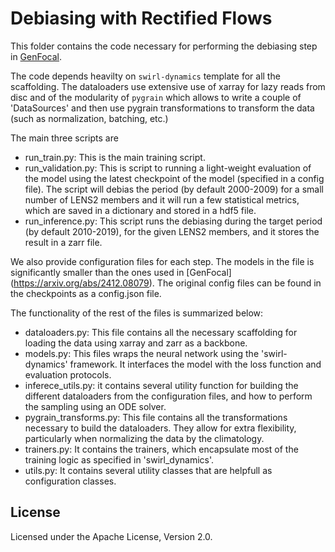 # Debiasing with Rectified Flows

This folder contains the code necessary for performing the debiasing step in
[GenFocal](https://arxiv.org/abs/2412.08079).

The code depends heavilty on `swirl-dynamics` template for all the scaffolding.
The dataloaders use extensive use of xarray for lazy reads from disc and of the
modularity of `pygrain` which allows to write a couple of 'DataSources' and then
use pygrain transformations to transform the data (such as normalization,
batching, etc.)

The main three scripts are
 - run_train.py: This is the main training script.
 - run_validation.py: This is script to running a light-weight evaluation of
    the model using the latest checkpoint of the model (specified in a config
    file). The script will debias the period (by default 2000-2009) for a small
    number of LENS2 members and it will run a few statistical metrics, which are
    saved in a dictionary and stored in a hdf5 file.
 - run_inference.py: This script runs the debiasing during the target period
    (by default 2010-2019), for the given LENS2 members, and it stores the
    result in a zarr file.

We also provide configuration files for each step. The models in the file is
significantly smaller than the ones used in [GenFocal]
(https://arxiv.org/abs/2412.08079). The original config files can be found in
the checkpoints as a config.json file.

The functionality of the rest of the files is summarized below:
 - dataloaders.py: This file contains all the necessary scaffolding for loading
    the data using xarray and zarr as a backbone.
 - models.py: This files wraps the neural network using the 'swirl-dynamics'
    framework. It interfaces the model with the loss function and evaluation
    protocols.
 - inferece_utils.py: it contains several utility function for building the
    different dataloaders from the configuration files, and how to perform the
    sampling using an ODE solver.
 - pygrain_transforms.py: This file contains all the transformations necessary
    to build the dataloaders. They allow for extra flexibility, particularly
    when normalizing the data by the climatology.
 - trainers.py: It contains the trainers, which encapsulate most of the training
    logic as specified in 'swirl_dynamics'.
 - utils.py: It contains several utility classes that are helpfull as
    configuration classes.

## License

Licensed under the Apache License, Version 2.0.